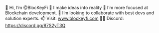👋 Hi, I’m @BlocKeyFi
👀 I make ideas into reality
🌱 I’m more focused at Blockchain development.
💞️ I’m looking to collaborate with best devs and solution experts.
📫 Visit: www.blockeyfi.com
👩‍💻 Discord: https://discord.gg/87S2yT3Q

<!--

**Here are some ideas to get you started:**

🙋‍♀️ A short introduction - what is your organization all about?
🌈 Contribution guidelines - how can the community get involved?
👩‍💻 Useful resources - where can the community find your docs? Is there anything else the community should know?
🍿 Fun facts - what does your team eat for breakfast?
🧙 Remember, you can do mighty things with the power of [Markdown](https://docs.github.com/github/writing-on-github/getting-started-with-writing-and-formatting-on-github/basic-writing-and-formatting-syntax)
-->
